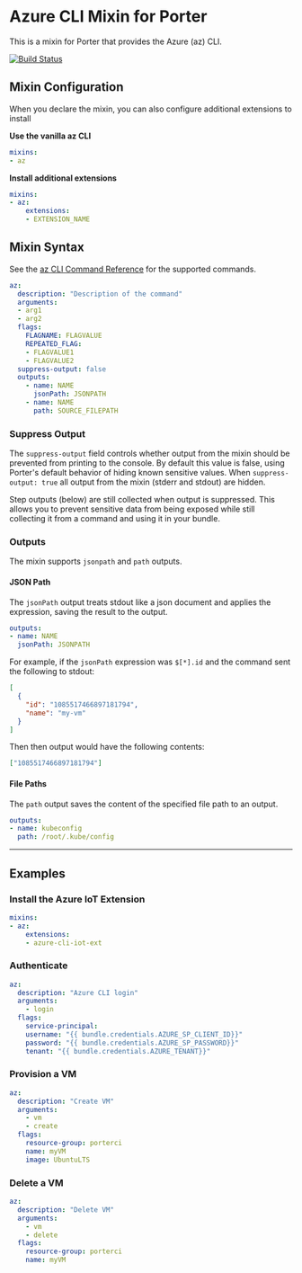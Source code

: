 # Azure CLI Mixin for Porter

This is a mixin for Porter that provides the Azure (az) CLI.

[![Build Status](https://dev.azure.com/getporter/porter/_apis/build/status/az-mixin?branchName=main)](https://dev.azure.com/getporter/porter/_build/latest?definitionId=4&branchName=main)

## Mixin Configuration

When you declare the mixin, you can also configure additional extensions to install

**Use the vanilla az CLI**
```yaml
mixins:
- az
```

**Install additional extensions**

```yaml
mixins:
- az:
    extensions:
    - EXTENSION_NAME
```

## Mixin Syntax

See the [az CLI Command Reference](https://docs.microsoft.com/en-us/cli/azure/reference-index?view=azure-cli-latest) for the supported commands.

```yaml
az:
  description: "Description of the command"
  arguments:
  - arg1
  - arg2
  flags:
    FLAGNAME: FLAGVALUE
    REPEATED_FLAG:
    - FLAGVALUE1
    - FLAGVALUE2
  suppress-output: false
  outputs:
    - name: NAME
      jsonPath: JSONPATH
    - name: NAME
      path: SOURCE_FILEPATH
```

### Suppress Output

The `suppress-output` field controls whether output from the mixin should be
prevented from printing to the console. By default this value is false, using
Porter's default behavior of hiding known sensitive values. When 
`suppress-output: true` all output from the mixin (stderr and stdout) are hidden.

Step outputs (below) are still collected when output is suppressed. This allows
you to prevent sensitive data from being exposed while still collecting it from
a command and using it in your bundle.

### Outputs

The mixin supports `jsonpath` and `path` outputs.


#### JSON Path

The `jsonPath` output treats stdout like a json document and applies the expression, saving the result to the output.

```yaml
outputs:
- name: NAME
  jsonPath: JSONPATH
```

For example, if the `jsonPath` expression was `$[*].id` and the command sent the following to stdout: 

```json
[
  {
    "id": "1085517466897181794",
    "name": "my-vm"
  }
]
```

Then then output would have the following contents:

```json
["1085517466897181794"]
```

#### File Paths

The `path` output saves the content of the specified file path to an output.

```yaml
outputs:
- name: kubeconfig
  path: /root/.kube/config
```

---

## Examples

### Install the Azure IoT Extension

```yaml
mixins:
- az:
    extensions:
    - azure-cli-iot-ext
```

### Authenticate

```yaml
az:
  description: "Azure CLI login"
  arguments:
    - login
  flags:
    service-principal:
    username: "{{ bundle.credentials.AZURE_SP_CLIENT_ID}}"
    password: "{{ bundle.credentials.AZURE_SP_PASSWORD}}"
    tenant: "{{ bundle.credentials.AZURE_TENANT}}"
```

### Provision a VM

```yaml
az:
  description: "Create VM"
  arguments:
    - vm
    - create
  flags:
    resource-group: porterci
    name: myVM
    image: UbuntuLTS
```

### Delete a VM

```yaml
az:
  description: "Delete VM"
  arguments:
    - vm
    - delete
  flags:
    resource-group: porterci
    name: myVM
```